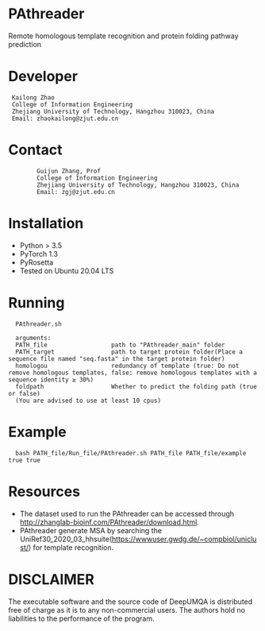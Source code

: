 # PAthreader
  Remote homologous template recognition and protein folding pathway prediction

# Developer
```
 Kailong Zhao
 College of Information Engineering
 Zhejiang University of Technology, Hangzhou 310023, China
 Email: zhaokailong@zjut.edu.cn
```

# Contact
            Guijun Zhang, Prof
            College of Information Engineering
            Zhejiang University of Technology, Hangzhou 310023, China
            Email: zgj@zjut.edu.cn

# Installation
- Python > 3.5
- PyTorch 1.3
- PyRosetta
- Tested on Ubuntu 20.04 LTS


# Running
```
  PAthreader.sh 

  arguments:
  PATH_file                  path to "PAthreader_main" folder
  PATH_target                path to target protein folder(Place a sequence file named "seq.fasta" in the target protein folder)
  homologou                  redundancy of template (true: Do not remove homologous templates, false: remove homologous templates with a sequence identity ≥ 30%)
  foldpath                   Whether to predict the folding path (true or false)
  (You are advised to use at least 10 cpus)
```
  
# Example
```
  bash PATH_file/Run_file/PAthreader.sh PATH_file PATH_file/example true true
```

# Resources
- The dataset used to run the PAthreader can be accessed through http://zhanglab-bioinf.com/PAthreader/download.html.
- PAthreader generate MSA by searching the UniRef30_2020_03_hhsuite(https://wwwuser.gwdg.de/~compbiol/uniclust/) for template recognition.
  

# DISCLAIMER
  The executable software and the source code of DeepUMQA is distributed free of charge as it is to any non-commercial users. The authors hold no liabilities to the     performance of the program.
